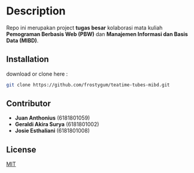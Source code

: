 # Description

Repo ini merupakan project __tugas besar__ kolaborasi mata kuliah __Pemograman Berbasis Web (PBW)__ dan __Manajemen Informasi dan Basis Data (MIBD)__.

## Installation

download or clone here :

```bash
git clone https://github.com/frostygum/teatime-tubes-mibd.git
```

## Contributor
- __Juan Anthonius__ (6181801059)
- __Geraldi Akira Surya__ (6181801002)
- __Josie Esthaliani__ (6181801008)

## License
[MIT](https://choosealicense.com/licenses/mit/)
